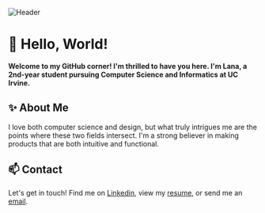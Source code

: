 ![Header](https://media.licdn.com/dms/image/D4E16AQHCvvMAyrwDjQ/profile-displaybackgroundimage-shrink_350_1400/0/1694218087386?e=1700092800&v=beta&t=WpO7aJuoEB5RRYIsiiaxyX_7qtHjZ2h8hx3wvDOd15M)
# 👋 Hello, World!   
**Welcome to my GitHub corner! I'm thrilled to have you here. I'm Lana, a 2nd-year student pursuing Computer Science and Informatics at UC Irvine.**

## ✨ About Me 
I love both computer science and design, but what truly intrigues me are the points where these two fields intersect. I'm a strong believer in making products that are both intuitive and functional. 

## 📫 Contact
Let's get in touch! Find me on [Linkedin](https://www.linkedin.com/in/lanamramadan), view my [resume](https://drive.google.com/file/d/1WRrYkybstDmjeIHxb3F1EdWzIX6EBw1m/view?usp=sharing), or send me an [email](mailto:lanamramadan@gmail.com).
